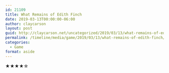 ```yaml
---
id: 21109
title: What Remains of Edith Finch
date: 2019-03-13T00:00:00-06:00
author: claycarson
layout: post
guid: http://claycarson.net/uncategorized/2019/03/13/what-remains-of-edith-finch/
permalink: /timeline/media/game/2019/03/13/what-remains-of-edith-finch/
categories:
  - Game
format: aside
---
```

<div class="media-details"></div>

<div class="media-creator"></div>

<div class="media-rating">★★★★☆</div>